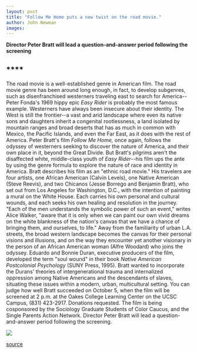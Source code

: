 ```yaml
---
layout: post
title: "Follow Me Home puts a new twist on the road movie."
author: John Newman
images:
---
```


**Director Peter Bratt will lead a question-and-answer period following the screening**

## ****

The road movie is a well-established genre in American film. The road movie genre has been around long enough, in fact, to develop subgenres, such as disenfranchised westerners traveling east to search for America--Peter Fonda's 1969 hippy epic _Easy Rider_ is probably the most famous example. Westerners have always been insecure about their identity. The West is still the frontier--a vast and arid landscape where even its native sons and daughters inherit a congenital rootlessness, a land isolated by mountain ranges and broad deserts that has as much in common with Mexico, the Pacific Islands, and even the Far East, as it does with the rest of America. Peter Bratt's film _Follow Me Home,_ once again, follows the odyssey of westerners seeking to discover the nature of America, and their own place in it, beyond the Great Divide. But Bratt's pilgrims aren't the disaffected white, middle-class youth of _Easy Rider_\--his film ups the ante by using the genre formula to explore the nature of race and identity in America. Bratt describes his film as an "ethnic road movie." His travelers are four artists, one African American (Calvin Levels), one Native American (Steve Reevis), and two Chicanos (Jesse Borrego and Benjamin Bratt), who set out from Los Angeles for Washington, D.C., with the intention of painting a mural on the White House. Each carries his own personal and cultural wounds, and each seeks his own healing and resolution in the journey. "Each of the men understands the symbolic power of such an event," writes Alice Walker, "aware that it is only when we can paint our own vivid dreams on the white blankness of the nation's canvas that we have a chance of bringing them, and ourselves, to life." Away from the familiarity of urban L.A. streets, the broad western landscape becomes the canvas for their personal visions and illusions, and on the way they encounter yet another visionary in the person of an African American woman (Alfre Woodard) who joins the odyssey. Eduardo and Bonnie Duran, executive producers of the film, developed the term "soul wound" in their book _Native American Postcolonial Psychology_ (SUNY Press, 1995). Bratt wanted to incorporate the Durans' theories of intergenerational trauma and internalized oppression among Native Americans and the descendants of slaves, situating these issues within a modern, urban, multicultural setting. You can judge how well Bratt succeeded on October 5, when the film will be screened at 2 p.m. at the Oakes College Learning Center on the UCSC Campus, (831) 423-2917. Donations requested. The film is being cosponsored by the Sociology Graduate Students of Color Caucus, and the Single Parents Action Network. Director Peter Bratt will lead a question-and-answer period following the screening.

  

![ ][1]

[1]: ../../images/trans.gif

[source](http://www1.ucsc.edu/currents/01-02/09-24/follow_me.html "Permalink to follow_me")
